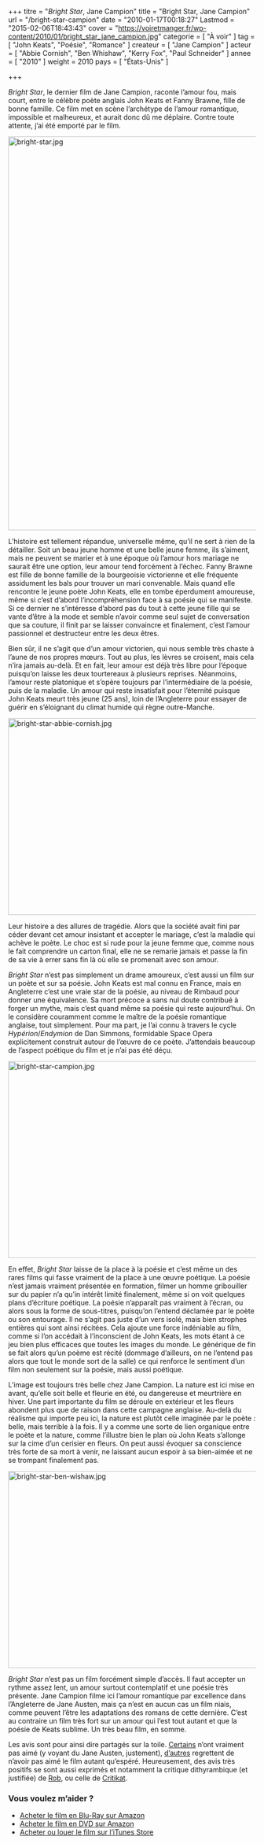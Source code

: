 +++
titre = "<em>Bright Star</em>, Jane Campion"
title = "Bright Star, Jane Campion"
url = "/bright-star-campion"
date = "2010-01-17T00:18:27"
Lastmod = "2015-02-06T18:43:43"
cover = "https://voiretmanger.fr/wp-content/2010/01/bright_star_jane_campion.jpg"
categorie = [ "À voir" ]
tag = [ "John Keats", "Poésie", "Romance" ]
createur = [ "Jane Campion" ]
acteur = [ "Abbie Cornish", "Ben Whishaw", "Kerry Fox", "Paul Schneider" ]
annee = [ "2010" ]
weight = 2010
pays = [ "États-Unis" ]

+++

<p><em>Bright Star</em>, le dernier film de Jane Campion, raconte l&rsquo;amour fou, mais court, entre le célèbre poète anglais John Keats et Fanny Brawne, fille de bonne famille. Ce film met en scène l&rsquo;archétype de l&rsquo;amour romantique, impossible et malheureux, et aurait donc dû me déplaire. Contre toute attente, j&rsquo;ai été emporté par le film.</p>
<a href="http://www.allocine.fr/film/fichefilm_gen_cfilm=111831.html"><img class="aligncenter" src="https://voiretmanger.fr/wp-content/2010/01/bright-star.jpg" alt="bright-star.jpg" width="600" height="800" border="0" /></a>
<p>L&rsquo;histoire est tellement répandue, universelle même, qu&rsquo;il ne sert à rien de la détailler. Soit un beau jeune homme et une belle jeune femme, ils s&rsquo;aiment, mais ne peuvent se marier et à une époque où l&rsquo;amour hors mariage ne saurait être une option, leur amour tend forcément à l&rsquo;échec. Fanny Brawne est fille de bonne famille de la bourgeoisie victorienne et elle fréquente assidument les bals pour trouver un mari convenable. Mais quand elle rencontre le jeune poète John Keats, elle en tombe éperdument amoureuse, même si c&rsquo;est d&rsquo;abord l&rsquo;incompréhension face à sa poésie qui se manifeste. Si ce dernier ne s&rsquo;intéresse d&rsquo;abord pas du tout à cette jeune fille qui se vante d&rsquo;être à la mode et semble n&rsquo;avoir comme seul sujet de conversation que sa couture, il finit par se laisser convaincre et finalement, c&rsquo;est l&rsquo;amour passionnel et destructeur entre les deux êtres.</p>
<p>Bien sûr, il ne s&rsquo;agit que d&rsquo;un amour victorien, qui nous semble très chaste à l&rsquo;aune de nos propres mœurs. Tout au plus, les lèvres se croisent, mais cela n&rsquo;ira jamais au-delà. Et en fait, leur amour est déjà très libre pour l&rsquo;époque puisqu&rsquo;on laisse les deux tourtereaux à plusieurs reprises. Néanmoins, l&rsquo;amour reste platonique et s&rsquo;opère toujours par l&rsquo;intermédiaire de la poésie, puis de la maladie. Un amour qui reste insatisfait pour l&rsquo;éternité puisque John Keats meurt très jeune (25 ans), loin de l&rsquo;Angleterre pour essayer de guérir en s&rsquo;éloignant du climat humide qui règne outre-Manche.</p>
<img class="aligncenter" src="https://voiretmanger.fr/wp-content/2010/01/bright-star-abbie-cornish.jpg" alt="bright-star-abbie-cornish.jpg" width="600" height="400" border="0" />
<p>Leur histoire a des allures de tragédie. Alors que la société avait fini par céder devant cet amour insistant et accepter le mariage, c&rsquo;est la maladie qui achève le poète. Le choc est si rude pour la jeune femme que, comme nous le fait comprendre un carton final, elle ne se remarie jamais et passe la fin de sa vie à errer sans fin là où elle se promenait avec son amour.</p>
<p><em>Bright Star</em> n&rsquo;est pas simplement un drame amoureux, c&rsquo;est aussi un film sur un poète et sur sa poésie. John Keats est mal connu en France, mais en Angleterre c&rsquo;est une vraie star de la poésie, au niveau de Rimbaud pour donner une équivalence. Sa mort précoce a sans nul doute contribué à forger un mythe, mais c&rsquo;est quand même sa poésie qui reste aujourd&rsquo;hui. On le considère couramment comme le maître de la poésie romantique anglaise, tout simplement. Pour ma part, je l&rsquo;ai connu à travers le cycle <em>Hypérion</em>/<em>Endymion</em> de Dan Simmons, formidable Space Opera explicitement construit autour de l&rsquo;œuvre de ce poète. J&rsquo;attendais beaucoup de l&rsquo;aspect poétique du film et je n&rsquo;ai pas été déçu.</p>
<img class="aligncenter" src="https://voiretmanger.fr/wp-content/2010/01/bright-star-campion.jpg" alt="bright-star-campion.jpg" width="600" height="400" border="0" />
<p>En effet, <em>Bright Star</em> laisse de la place à la poésie et c&rsquo;est même un des rares films qui fasse vraiment de la place à une œuvre poétique. La poésie n&rsquo;est jamais vraiment présentée en formation, filmer un homme gribouiller sur du papier n&rsquo;a qu&rsquo;in intérêt limité finalement, même si on voit quelques plans d&rsquo;écriture poétique. La poésie n&rsquo;apparaît pas vraiment à l&rsquo;écran, ou alors sous la forme de sous-titres, puisqu&rsquo;on l&rsquo;entend déclamée par le poète ou son entourage. Il ne s&rsquo;agit pas juste d&rsquo;un vers isolé, mais bien strophes entières qui sont ainsi récitées. Cela ajoute une force indéniable au film, comme si l&rsquo;on accédait à l&rsquo;inconscient de John Keats, les mots étant à ce jeu bien plus efficaces que toutes les images du monde. Le générique de fin se fait alors qu&rsquo;un poème est récité (dommage d&rsquo;ailleurs, on ne l&rsquo;entend pas alors que tout le monde sort de la salle) ce qui renforce le sentiment d&rsquo;un film non seulement sur la poésie, mais aussi poétique.</p>
<p>L&rsquo;image est toujours très belle chez Jane Campion. La nature est ici mise en avant, qu&rsquo;elle soit belle et fleurie en été, ou dangereuse et meurtrière en hiver. Une part importante du film se déroule en extérieur et les fleurs abondent plus que de raison dans cette campagne anglaise. Au-delà du réalisme qui importe peu ici, la nature est plutôt celle imaginée par le poète : belle, mais terrible à la fois. Il y a comme une sorte de lien organique entre le poète et la nature, comme l&rsquo;illustre bien le plan où John Keats s&rsquo;allonge sur la cime d&rsquo;un cerisier en fleurs. On peut aussi évoquer sa conscience très forte de sa mort à venir, ne laissant aucun espoir à sa bien-aimée et ne se trompant finalement pas.</p>
<img class="aligncenter" src="https://voiretmanger.fr/wp-content/2010/01/bright-star-ben-wishaw.jpg" alt="bright-star-ben-wishaw.jpg" width="600" height="400" border="0" />
<p><em>Bright Star</em> n&rsquo;est pas un film forcément simple d&rsquo;accès. Il faut accepter un rythme assez lent, un amour surtout contemplatif et une poésie très présente. Jane Campion filme ici l&rsquo;amour romantique par excellence dans l&rsquo;Angleterre de Jane Austen, mais ça n&rsquo;est en aucun cas un film niais, comme peuvent l&rsquo;être les adaptations des romans de cette dernière. C&rsquo;est au contraire un film très fort sur un amour qui l&rsquo;est tout autant et que la poésie de Keats sublime. Un très beau film, en somme.</p>
<p>Les avis sont pour ainsi dire partagés sur la toile. <a href="http://plan-c.over-blog.com/article-bright-star-etoile-frileuse--42697982.html">Certains</a> n&rsquo;ont vraiment pas aimé (y voyant du Jane Austen, justement), <a href="http://www.surlarouteducinema.com/archive/2010/01/08/bright-star-de-jane-campion.html">d&rsquo;autres</a> regrettent de n&rsquo;avoir pas aimé le film autant qu&rsquo;espéré. Heureusement, des avis très positifs se sont aussi exprimés et notamment la critique dithyrambique (et justifiée) de <a href="http://www.toujoursraison.com/2010/01/bright-star.html">Rob</a>, ou celle de <a href="http://www.critikat.com/Bright-Star.html">Critikat</a>.</p>
<div class="amazon">
<h3>Vous voulez m&rsquo;aider ?</h3>
<ul>
<li><a href="http://www.amazon.fr/gp/product/B0038ZGLWU/ref=as_li_ss_tl?ie=UTF8&amp;tag=leblogdenic07-21&amp;linkCode=as2&amp;camp=1642&amp;creative=19458&amp;creativeASIN=B0038ZGLWU">Acheter le film en Blu-Ray sur Amazon</a></li>
<li><a href="http://www.amazon.fr/gp/product/B0038ZGLWK/ref=as_li_ss_tl?ie=UTF8&amp;tag=leblogdenic07-21&amp;linkCode=as2&amp;camp=1642&amp;creative=19458&amp;creativeASIN=B0038ZGLWK">Acheter le film en DVD sur Amazon</a></li>
<li><a href="http://itunes.apple.com/fr/movie/bright-star/id373822773">Acheter ou louer le film sur l&rsquo;iTunes Store</a></li>
</ul>
</div>

